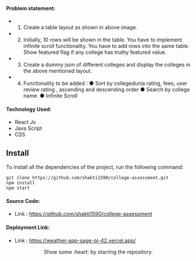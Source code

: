 #### Problem statement:
- 1. Create a table layout as shown in above image.
- 2. Initially, 10 rows will be shown in the table. You have to implement infinite scroll functionality.
You have to add rows into the same table. Show featured flag if any college has truthy featured
value.
- 3. Create a dummy json of different colleges and display the colleges in the above mentioned
layout.
- 4. Functionality to be added :
  ● Sort by collegedunia rating, fees, user review rating , ascending and descending order
  ● Search by college name.
  ● Infinite Scroll

#### Technology Used:
 - React Js
 - Java Script
 - CSS



 ## Install

To install all the dependencies of the project, run the following command:

    git clone https://github.com/shakti1590/college-assessment.git
    npm install
    npm start


#### Source Code:
 - Link : https://github.com/shakti1590/college-assessment


#### Deployment Link:
 - Link : https://weather-app-sage-pi-42.vercel.app/


<p align="center">
  Show some :heart: by starring the repository.
</p>
